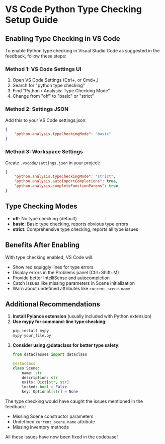 # VS Code Python Type Checking Setup Guide

## Enabling Type Checking in VS Code

To enable Python type checking in Visual Studio Code as suggested in the feedback, follow these steps:

### Method 1: VS Code Settings UI
1. Open VS Code Settings (Ctrl+, or Cmd+,)
2. Search for "python type checking"
3. Find "Python › Analysis: Type Checking Mode"
4. Change from "off" to "basic" or "strict"

### Method 2: Settings JSON
Add this to your VS Code settings.json:
```json
{
    "python.analysis.typeCheckingMode": "basic"
}
```

### Method 3: Workspace Settings
Create `.vscode/settings.json` in your project:
```json
{
    "python.analysis.typeCheckingMode": "strict",
    "python.analysis.autoImportCompletions": true,
    "python.analysis.completeFunctionParens": true
}
```

## Type Checking Modes

- **off**: No type checking (default)
- **basic**: Basic type checking, reports obvious type errors
- **strict**: Comprehensive type checking, reports all type issues

## Benefits After Enabling

With type checking enabled, VS Code will:
- Show red squiggly lines for type errors
- Display errors in the Problems panel (Ctrl+Shift+M)
- Provide better IntelliSense and autocompletion
- Catch issues like missing parameters in Scene initialization
- Warn about undefined attributes like `current_scene.name`

## Additional Recommendations

1. **Install Pylance extension** (usually included with Python extension)
2. **Use mypy for command-line type checking**:
   ```bash
   pip install mypy
   mypy your_file.py
   ```
3. **Consider using @dataclass for better type safety**:
   ```python
   from dataclasses import dataclass
   
   @dataclass
   class Scene:
       name: str
       description: str
       exits: Dict[str, str]
       locked: bool = False
       key: Optional[str] = None
   ```

The type checking would have caught the issues mentioned in the feedback:
- Missing Scene constructor parameters
- Undefined `current_scene.name` attribute
- Missing inventory methods

All these issues have now been fixed in the codebase!

